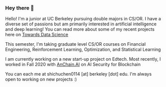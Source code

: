 ### Hey there 👋

Hello! I'm a junior at UC Berkeley pursuing double majors in CS/OR. I have a diverse set of passions but am primarily interested in artificial intelligence and deep learning! You can read more about some of my recent projects here on [Towards Data Science](https://towardsdatascience.com/adversarially-trained-classifiers-for-generalizable-real-world-applications-92dbcb24f7f3)

This semester, I'm taking graduate level CS/OR courses on Financial Engineering, Reinforcement Learning, Optimization, and Statistical Learning

I am currently working on a new start-up project on Edtech. Most recently, I worked in Fall 2020 with [AnChain.AI](https://www.anchain.ai/) on AI Security for Blockchain

You can each me at shichuchen0114 [at] berkeley [dot] edu. I'm always open to working on new projects :)
